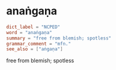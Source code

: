 # anaṅgaṇa

``` toml
dict_label = "NCPED"
word = "anaṅgaṇa"
summary = "free from blemish; spotless"
grammar_comment = "mfn."
see_also = ["aṅgaṇa"]
```

free from blemish; spotless

